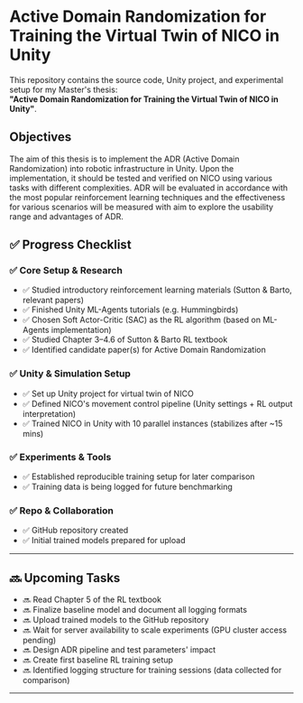# Active Domain Randomization for Training the Virtual Twin of NICO in Unity

This repository contains the source code, Unity project, and experimental setup for my Master's thesis:  
**"Active Domain Randomization for Training the Virtual Twin of NICO in Unity"**.

## Objectives

The aim of this thesis is to implement the ADR (Active Domain Randomization) into robotic infrastructure in Unity. Upon the implementation, it should be tested and verified on NICO using various tasks with different complexities. ADR will be evaluated in accordance with the most popular reinforcement learning techniques and the effectiveness for various scenarios will be measured with aim to explore the usability range and advantages of ADR.

## ✅ Progress Checklist

### ✅ Core Setup & Research
- ✅ Studied introductory reinforcement learning materials (Sutton & Barto, relevant papers)
- ✅ Finished Unity ML-Agents tutorials (e.g. Hummingbirds)
- ✅ Chosen Soft Actor-Critic (SAC) as the RL algorithm (based on ML-Agents implementation)
- ✅ Studied Chapter 3–4.6 of Sutton & Barto RL textbook
- ✅ Identified candidate paper(s) for Active Domain Randomization

### ✅ Unity & Simulation Setup
- ✅ Set up Unity project for virtual twin of NICO
- ✅ Defined NICO's movement control pipeline (Unity settings + RL output interpretation)
- ✅ Trained NICO in Unity with 10 parallel instances (stabilizes after ~15 mins)

### ✅ Experiments & Tools
- ✅ Established reproducible training setup for later comparison
- ✅ Training data is being logged for future benchmarking

### ✅ Repo & Collaboration
- ✅ GitHub repository created
- ✅ Initial trained models prepared for upload

---

## 🔜 Upcoming Tasks

- 🔜 Read Chapter 5 of the RL textbook
- 🔜 Finalize baseline model and document all logging formats
- 🔜 Upload trained models to the GitHub repository
- 🔜 Wait for server availability to scale experiments (GPU cluster access pending)
- 🔜 Design ADR pipeline and test parameters' impact
- 🔜 Create first baseline RL training setup
- 🔜 Identified logging structure for training sessions (data collected for comparison)
  

---

